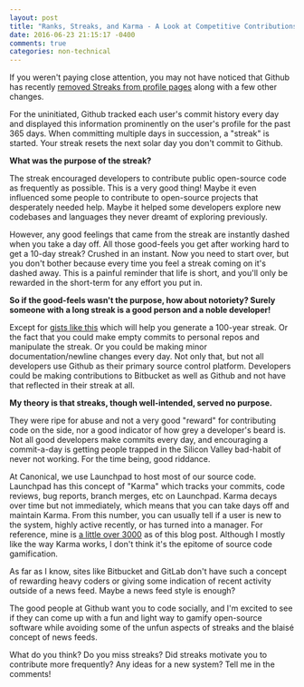 ```yaml
---
layout: post
title: "Ranks, Streaks, and Karma - A Look at Competitive Contributions"
date: 2016-06-23 21:15:17 -0400
comments: true
categories: non-technical
---
```


If you weren't paying close attention, you may not have noticed that Github has recently [removed Streaks from profile pages](https://github.com/blog/2173-more-contributions-on-your-profile) along with a few other changes.

For the uninitiated, Github tracked each user's commit history every day and displayed this information prominently on the user's profile for the past 365 days. When committing multiple days in succession, a "streak" is started. Your streak resets the next solar day you don't commit to Github.

__What was the purpose of the streak?__

The streak encouraged developers to contribute public open-source code as frequently as possible. This is a very good thing! Maybe it even influenced some people to contribute to open-source projects that desperately needed help. Maybe it helped some developers explore new codebases and languages they never dreamt of exploring previously.

However, any good feelings that came from the streak are instantly dashed when you take a day off. All those good-feels you get after working hard to get a 10-day streak? Crushed in an instant. Now you need to start over, but you don't bother because every time you feel a streak coming on it's dashed away. This is a painful reminder that life is short, and you'll only be rewarded in the short-term for any effort you put in.

__So if the good-feels wasn't the purpose, how about notoriety? Surely someone with a long streak is a good person and a noble developer!__

Except for [gists like this](https://gist.github.com/cirosantilli/4d24fc646ab9aec8def7) which will help you generate a 100-year streak. Or the fact that you could make empty commits to personal repos and manipulate the streak. Or you could be making minor documentation/newline changes every day. Not only that, but not all developers use Github as their primary source control platform. Developers could be making contributions to Bitbucket as well as Github and not have that reflected in their streak at all.

__My theory is that streaks, though well-intended, served no purpose.__

They were ripe for abuse and not a very good "reward" for contributing code on the side, nor a good indicator of how grey a developer's beard is. Not all good developers make commits every day, and encouraging a commit-a-day is getting people trapped in the Silicon Valley bad-habit of never not working. For the time being, good riddance.

At Canonical, we use Launchpad to host most of our source code. Launchpad has this concept of "Karma" which tracks your commits, code reviews, bug reports, branch merges, etc on Launchpad. Karma decays over time but not immediately, which means that you can take days off and maintain Karma. From this number, you can usually tell if a user is new to the system, highly active recently, or has turned into a manager. For reference, mine is [a little over 3000](https://launchpad.net/~larryprice/+karma) as of this blog post. Although I mostly like the way Karma works, I don't think it's the epitome of source code gamification.

As far as I know, sites like Bitbucket and GitLab don't have such a concept of rewarding heavy coders or giving some indication of recent activity outside of a news feed. Maybe a news feed style is enough?

The good people at Github want you to code socially, and I'm excited to see if they can come up with a fun and light way to gamify open-source software while avoiding some of the unfun aspects of streaks and the blaisé concept of news feeds.

What do you think? Do you miss streaks? Did streaks motivate you to contribute more frequently? Any ideas for a new system? Tell me in the comments!
